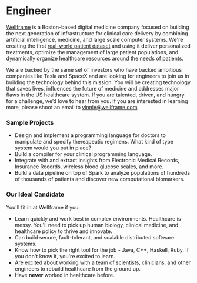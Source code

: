# Engineer

[Wellframe](http://wellframe.com) is a Boston-based digital medicine company focused on building the next generation of infrastructure for clinical care delivery by combining artificial intelligence, medicine, and large scale computer systems. We're creating the first [real-world patient dataset](http://blog.wellframe.com/blog/predictive-analytics-uncovering-the-hidden-value-in-human-signals) and using it deliver personalized treatments, optimize the management of large patient populations, and dynamically organize healthcare resources around the needs of patients.

We are backed by the same set of investors who have backed ambitious companies like Tesla and SpaceX and are looking for engineers to join us in building the technology behind this mission. You will be creating technology that saves lives, influences the future of medicine and addresses major flaws in the US healthcare system. If you are talented, driven, and hungry for a challenge, we’d love to hear from you. If you are interested in learning more, please shoot an email to vinnie@wellframe.com 


### Sample Projects
* Design and implement a programming language for doctors to manipulate and specify thereapeutic regimens. What kind of type system would you put in place?
* Build a compiler for your clinical programming language.
* Integrate with and extract insights from Electronic Medical Records, Insurance Records, wireless blood glucose scales, and more. 
* Build a data pipeline on top of Spark to analyze populations of hundreds of thousands of patients and discover new computational biomarkers. 

### Our Ideal Candidate

You'll fit in at Wellframe if you:
* Learn quickly and work best in complex environments. Healthcare is messy. You'll need to pick up human biology, clinical medicine, and healthcare policy to thrive and innovate. 
* Can build secure, fault-tolerant, and scalable distributed software systems.
* Know how to pick the right tool for the job - Java, C++, Haskell, Ruby. If you don't know it, you're excited to learn. 
* Are excited about working with a team of scientists, clinicians, and other engineers to rebuild healthcare from the ground up.
* Have **never** worked in healthcare before.
